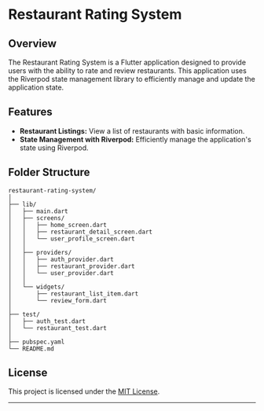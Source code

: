 # Restaurant Rating System

## Overview

The Restaurant Rating System is a Flutter application designed to provide users with the ability to rate and review restaurants. This application uses the Riverpod state management library to efficiently manage and update the application state.

## Features

- **Restaurant Listings:** View a list of restaurants with basic information.
- **State Management with Riverpod:** Efficiently manage the application's state using Riverpod.


## Folder Structure

```
restaurant-rating-system/
│
├── lib/
│   ├── main.dart
│   ├── screens/
│   │   ├── home_screen.dart
│   │   ├── restaurant_detail_screen.dart
│   │   └── user_profile_screen.dart
│   │
│   ├── providers/
│   │   ├── auth_provider.dart
│   │   ├── restaurant_provider.dart
│   │   └── user_provider.dart
│   │
│   └── widgets/
│       ├── restaurant_list_item.dart
│       └── review_form.dart
│
├── test/
│   ├── auth_test.dart
│   └── restaurant_test.dart
│
├── pubspec.yaml
└── README.md
```

## License

This project is licensed under the [MIT License](LICENSE).

---
